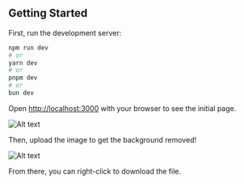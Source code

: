 
## Getting Started

First, run the development server:

```bash
npm run dev
# or
yarn dev
# or
pnpm dev
# or
bun dev
```

Open [http://localhost:3000](http://localhost:3000) with your browser to see the initial page.

![Alt text](initial.png?raw=true "Title")

Then, upload the image to get the background removed!

![Alt text](output.png?raw=true "Title")

From there, you can right-click to download the file.
